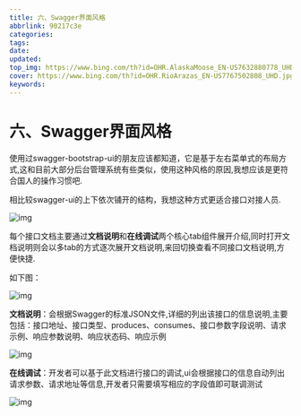 ```yaml
---
title: 六、Swagger界面风格
abbrlink: 90217c3e
categories: 
tags: 
date: 
updated: 
top_img: https://www.bing.com/th?id=OHR.AlaskaMoose_EN-US7632880778_UHD.jpg
cover: https://www.bing.com/th?id=OHR.RioArazas_EN-US7767502808_UHD.jpg
keywords: 
---
```

# 六、Swagger界面风格

使用过swagger-bootstrap-ui的朋友应该都知道，它是基于左右菜单式的布局方式,这和目前大部分后台管理系统有些类似，使用这种风格的原因,我想应该是更符合国人的操作习惯吧.

相比较swagger-ui的上下依次铺开的结构，我想这种方式更适合接口对接人员.

![img](https://s3.uuu.ovh/imgs/2022/06/12/ac1306ee807bd673.png)

每个接口文档主要通过**文档说明**和**在线调试**两个核心tab组件展开介绍,同时打开文档说明则会以多tab的方式逐次展开文档说明,来回切换查看不同接口文档说明,方便快捷.

如下图：

![img](https://s3.uuu.ovh/imgs/2022/06/12/b40bf23859b45d3a.png)

**文档说明**：会根据Swagger的标准JSON文件,详细的列出该接口的信息说明,主要包括：接口地址、接口类型、produces、consumes、接口参数字段说明、请求示例、响应参数说明、响应状态码、响应示例

![img](https://s3.uuu.ovh/imgs/2022/06/12/58965ef16d652005.png)

**在线调试**：开发者可以基于此文档进行接口的调试,ui会根据接口的信息自动列出请求参数、请求地址等信息,开发者只需要填写相应的字段值即可联调测试

![img](https://s3.uuu.ovh/imgs/2022/06/12/63509ef3af62e0f8.png)